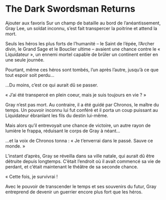 # The Dark Swordsman Returns
Ajouter aux favoris
Sur un champ de bataille au bord de l’anéantissement, Gray Lee, un soldat inconnu, s’est fait transpercer la poitrine et attend la mort.

Seuls les héros les plus forts de l’humanité – le Saint de l’épée, l’Archer divin, le Grand Sage et le Bouclier ultime – avaient une chance contre le « Liquidateur », un ennemi mortel capable de brûler un continent entier en une seule journée.

Pourtant, même ces héros sont tombés, l’un après l’autre, jusqu’à ce que tout espoir soit perdu…

…Du moins, c’est ce qui aurait dû se passer.

« J’ai été transpercé en plein coeur, mais je suis toujours en vie ? »

Gray n’est pas mort. Au contraire, il a été guidé par Chronos, le maître du temps. Un pouvoir inconnu lui fut conféré et il porta un coup puissant au Liquidateur ébranlant les fils du destin lui-même.

Mais alors qu’il entrevoyait une chance de victoire, un autre rayon de lumière le frappa, réduisant le corps de Gray à néant…

…et la voix de Chronos tonna : « Je t’enverrai dans le passé. Sauve ce monde. »

L’instant d’après, Gray se réveilla dans sa ville natale, qui aurait dû être détruite depuis longtemps. C’était l’endroit où il avait commencé sa vie de perdant, et c’était maintenant le théâtre de sa seconde chance.

« Cette fois, je survivrai !

Avec le pouvoir de transcender le temps et ses souvenirs du futur, Gray entreprend de devenir un guerrier encore plus fort que les héros.